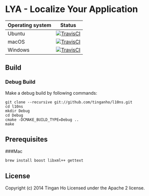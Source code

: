 
LYA - Localize Your Application
==============

Operating system | Status
---------------- | ----------
Ubuntu | [![TravisCI](https://img.shields.io/travis/tinganho/lya/master.svg)](https://travis-ci.org/tinganho/lya)
macOS | [![TravisCI](https://img.shields.io/travis/tinganho/lys/master.svg)](https://travis-ci.org/tinganho/lya)
Windows | [![TravisCI](https://img.shields.io/travis/tinganho/lys/master.svg)](https://travis-ci.org/tinganho/lya)

## Build

### Debug Build
Make a debug build by following commands:
```
git clone --recursive git://github.com/tinganho/l10ns.git
cd l10ns
mkdir Debug
cd Debug
cmake -DCMAKE_BUILD_TYPE=Debug ..
make
```

## Prerequisites

###Mac
```
brew install boost libxml++ gettext
```

## License
Copyright (c) 2014 Tingan Ho
Licensed under the Apache 2 license.
